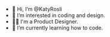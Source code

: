 - 👋 Hi, I’m @KatyRosli
- 👀 I’m interested in coding and design.
- 👩‍💻 I'm a Product Designer.
- 🌱 I’m currently learning how to code. 

<!---
KatyRosli/KatyRosli is a ✨ special ✨ repository because its `README.md` (this file) appears on your GitHub profile.
You can click the Preview link to take a look at your changes.
--->
